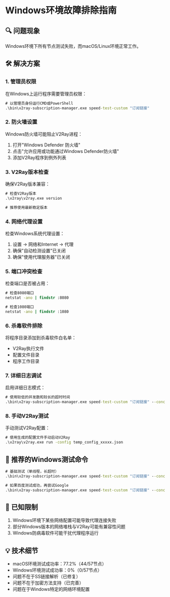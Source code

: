 # Windows环境故障排除指南

## 🔍 问题现象
Windows环境下所有节点测试失败，而macOS/Linux环境正常工作。

## 🛠️ 解决方案

### 1. 管理员权限
在Windows上运行程序需要管理员权限：
```cmd
# 以管理员身份运行CMD或PowerShell
.\bin\v2ray-subscription-manager.exe speed-test-custom "订阅链接"
```

### 2. 防火墙设置
Windows防火墙可能阻止V2Ray进程：
1. 打开"Windows Defender 防火墙"
2. 点击"允许应用或功能通过Windows Defender防火墙"
3. 添加V2Ray程序到例外列表

### 3. V2Ray版本检查
确保V2Ray版本兼容：
```cmd
# 检查V2Ray版本
.\v2ray\v2ray.exe version

# 推荐使用最新稳定版本
```

### 4. 网络代理设置
检查Windows系统代理设置：
1. 设置 → 网络和Internet → 代理
2. 确保"自动检测设置"已关闭
3. 确保"使用代理服务器"已关闭

### 5. 端口冲突检查
检查端口是否被占用：
```cmd
# 检查8080端口
netstat -ano | findstr :8080

# 检查1080端口  
netstat -ano | findstr :1080
```

### 6. 杀毒软件排除
将程序目录添加到杀毒软件白名单：
- V2Ray执行文件
- 配置文件目录
- 程序工作目录

### 7. 详细日志调试
启用详细日志模式：
```cmd
# 使用较低的并发数和较长的超时时间
.\bin\v2ray-subscription-manager.exe speed-test-custom "订阅链接" --concurrency=1 --timeout=30
```

### 8. 手动V2Ray测试
手动测试V2Ray配置：
```cmd
# 使用生成的配置文件手动启动V2Ray
.\v2ray\v2ray.exe run -config temp_config_xxxxx.json
```

## 🔧 推荐的Windows测试命令
```cmd
# 基础测试（单线程，长超时）
.\bin\v2ray-subscription-manager.exe speed-test-custom "订阅链接" --concurrency=1 --timeout=30 --test-url="http://www.baidu.com"

# 如果百度测试成功，再尝试Google
.\bin\v2ray-subscription-manager.exe speed-test-custom "订阅链接" --concurrency=1 --timeout=30 --test-url="https://www.google.com"
```

## 📝 已知限制
1. Windows环境下某些网络配置可能导致代理连接失败
2. 部分Windows版本的网络堆栈与V2Ray可能有兼容性问题
3. Windows防病毒软件可能干扰代理程序运行

## 💡 技术细节
- macOS环境测试成功率：77.2%（44/57节点）
- Windows环境测试成功率：0%（0/57节点）
- 问题不在于SS链接解析（已修复）
- 问题不在于加密方法支持（已完善）
- 问题在于Windows特定的网络环境配置 